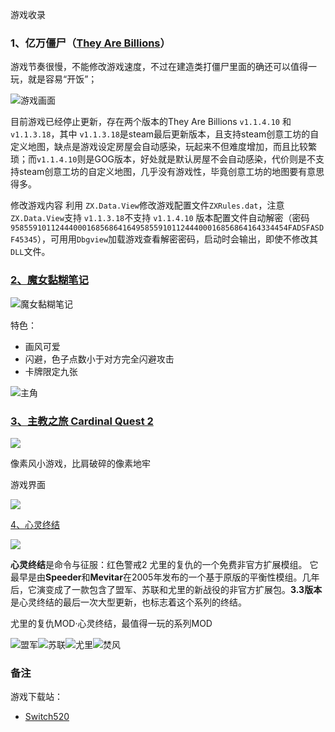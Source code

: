 游戏收录

### 1、亿万僵尸（[They Are Billions](https://store.steampowered.com/app/644930/They_Are_Billions/)）

游戏节奏很慢，不能修改游戏速度，不过在建造类打僵尸里面的确还可以值得一玩，就是容易“开饭”；

![游戏画面](https://shared.st.dl.eccdnx.com/store_item_assets/steam/apps/644930/ss_6df3b09ed1be7b6e7d3db4d89cddba9709c3cf1e.jpg?t=1595631876)

目前游戏已经停止更新，存在两个版本的They Are Billions `v1.1.4.10` 和 `v1.1.3.18`，其中 `v1.1.3.18`是steam最后更新版本，且支持steam创意工坊的自定义地图，缺点是游戏设定房屋会自动感染，玩起来不但难度增加，而且比较繁琐；而`v1.1.4.10`则是GOG版本，好处就是默认房屋不会自动感染，代价则是不支持steam创意工坊的自定义地图，几乎没有游戏性，毕竟创意工坊的地图要有意思得多。

修改游戏内容 利用 `ZX.Data.View`修改游戏配置文件`ZXRules.dat`，注意 `ZX.Data.View`支持 `v1.1.3.18`不支持 `v1.1.4.10` 版本配置文件自动解密（密码`95855910112444000168568641649585591011244400016856864164334454FADSFASDF45345`），可用用`Dbgview`加载游戏查看解密密码，启动时会输出，即使不修改其`DLL`文件。





### [2、魔女黏糊笔记](https://store.steampowered.com/app/3265880/)

![魔女黏糊笔记](https://shared.cdn.queniuqe.com/store_item_assets/steam/apps/3265880/38a7cdb195b1fc3ae7d62cc8308e3d092ce35d6e/capsule_616x353.jpg)

特色：

- 画风可爱
- 闪避，色子点数小于对方完全闪避攻击
- 卡牌限定九张

![主角](https://shared.cdn.queniuqe.com/store_item_assets/steam/apps/3265880/extras/%E9%97%AD%E7%9C%BC%E5%BC%80%E5%BF%83.png)

### [3、主教之旅 Cardinal Quest 2](http://cardinalquest2.com/)

![](http://cardinalquest2.com/cardinal-quest-2.png)

像素风小游戏，比肩破碎的像素地牢

游戏界面

![](https://shared.st.dl.eccdnx.com/store_item_assets/steam/apps/378030/ss_d52ce5cddc8f6a8a4461847cd19c5f0bc3bc995e.600x338.jpg?t=1452029876)

[4、心灵终结](https://mentalomega.com/ch/)

![](https://mentalomega.com/images/mo3logo.png)

**心灵终结**是命令与征服：红色警戒2 尤里的复仇的一个免费非官方扩展模组。
它最早是由**Speeder**和**Mevitar**在2005年发布的一个基于原版的平衡性模组。几年后，它演变成了一款包含了盟军、苏联和尤里的新战役的非官方扩展包。**3.3版本**是心灵终结的最后一次大型更新，也标志着这个系列的终结。

尤里的复仇MOD·心灵终结，最值得一玩的系列MOD

![盟军](https://mentalomega.com/images/buttonallies.png)![苏联](https://mentalomega.com/images/buttonsoviets.png)![尤里](https://mentalomega.com/images/buttonepsilon.png)![焚风](https://mentalomega.com/images/buttonfoehn.png)





### 备注

游戏下载站：

- [Switch520](https://www.gamer520.com/)
